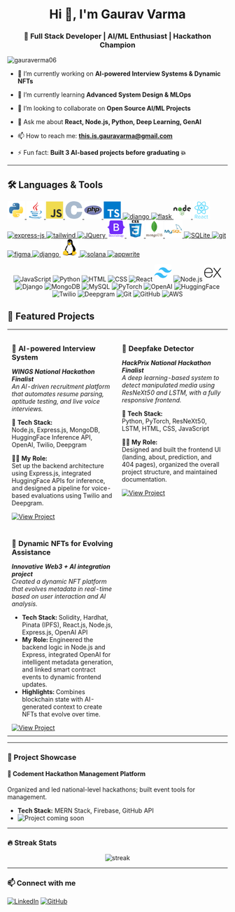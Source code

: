 <h1 align="center">Hi 👋, I'm Gaurav Varma</h1>
<h3 align="center">🚀 Full Stack Developer | AI/ML Enthusiast | Hackathon Champion</h3>

<p align="left"> <img src="https://komarev.com/ghpvc/?username=gauraverma06&label=Profile%20views&color=0e75b6&style=flat" alt="gauraverma06" /> </p>

- 🔭 I’m currently working on **AI-powered Interview Systems & Dynamic NFTs**

- 🌱 I’m currently learning **Advanced System Design & MLOps**

- 👯 I’m looking to collaborate on **Open Source AI/ML Projects**

- 💬 Ask me about **React, Node.js, Python, Deep Learning, GenAI**

- 📫 How to reach me: **this.is.gauravarma@gmail.com**

- ⚡ Fun fact: **Built 3 AI-based projects before graduating 💥**

---

## 🛠️ Languages & Tools
<a href="https://www.python.org" target="_blank" rel="noreferrer"> <img src="https://raw.githubusercontent.com/devicons/devicon/master/icons/python/python-original.svg" alt="python" width="40" height="40"/> </a>
<a href="https://www.java.com" target="_blank" rel="noreferrer"> <img src="https://raw.githubusercontent.com/devicons/devicon/master/icons/java/java-original.svg" alt="java" width="40" height="40"/> </a> 
<a href="https://developer.mozilla.org/en-US/docs/Web/JavaScript" target="_blank" rel="noreferrer"> <img src="https://raw.githubusercontent.com/devicons/devicon/master/icons/javascript/javascript-original.svg" alt="javascript" width="40" height="40"/> </a> 
  <a href="https://www.cprogramming.com/" target="_blank" rel="noreferrer"> <img src="https://raw.githubusercontent.com/devicons/devicon/master/icons/c/c-original.svg" alt="c" width="40" height="40"/> </a> 
  <a href="https://www.php.net" target="_blank" rel="noreferrer"> <img src="https://raw.githubusercontent.com/devicons/devicon/master/icons/php/php-original.svg" alt="php" width="40" height="40"/> </a> 
  <a href="https://www.typescriptlang.org/" target="_blank" rel="noreferrer"> <img src="https://raw.githubusercontent.com/devicons/devicon/master/icons/typescript/typescript-original.svg" alt="typescript" width="40" height="40"/> </a>
  <a href="https://www.djangoproject.com/" target="_blank" rel="noreferrer"> <img src="https://cdn.worldvectorlogo.com/logos/django.svg" alt="django" width="40" height="40"/> </a> 
  <a href="https://flask.palletsprojects.com/en/3.0.x/" target="_blank" rel="noreferrer"> <img src="https://cdn.worldvectorlogo.com/logos/flask.svg" alt="flask" width="40" height="40"/> </a> 
  <a href="https://nodejs.org" target="_blank" rel="noreferrer"> <img src="https://raw.githubusercontent.com/devicons/devicon/master/icons/nodejs/nodejs-original-wordmark.svg" alt="nodejs" width="40" height="40"/> </a> 
  <a href="https://reactjs.org/" target="_blank" rel="noreferrer"> <img src="https://raw.githubusercontent.com/devicons/devicon/master/icons/react/react-original-wordmark.svg" alt="react" width="40" height="40"/> </a> 
  <a href="http://expressjs.com/" target="_blank" rel="noreferrer"> <img src="https://cdn.worldvectorlogo.com/logos/express.svg" alt="express-js" width="40" height="40"/> </a> 
  <a href="https://tailwindcss.com/" target="_blank" rel="noreferrer"> <img src="https://www.vectorlogo.zone/logos/tailwindcss/tailwindcss-icon.svg" alt="tailwind" width="40" height="40"/> </a> 
  <a href="https://jquery.com/" target="_blank" rel="noreferrer"> <img src="https://cdn.worldvectorlogo.com/logos/jquery.svg" alt="JQuery" width="40" height="40"/> </a> 
  <a href="https://getbootstrap.com" target="_blank" rel="noreferrer"> <img src="https://raw.githubusercontent.com/devicons/devicon/master/icons/bootstrap/bootstrap-plain-wordmark.svg" alt="bootstrap" width="40" height="40"/> </a> 
  <a href="https://www.w3schools.com/css/" target="_blank" rel="noreferrer"> <img src="https://raw.githubusercontent.com/devicons/devicon/master/icons/css3/css3-original-wordmark.svg" alt="css3" width="40" height="40"/> </a> 
  <a href="https://www.mongodb.com/" target="_blank" rel="noreferrer"> <img src="https://raw.githubusercontent.com/devicons/devicon/master/icons/mongodb/mongodb-original-wordmark.svg" alt="mongodb" width="40" height="40"/> </a> 
  <a href="https://www.mysql.com/" target="_blank" rel="noreferrer"> <img src="https://raw.githubusercontent.com/devicons/devicon/master/icons/mysql/mysql-original-wordmark.svg" alt="mysql" width="40" height="40"/> </a> 
  <a href="https://www.sqlite.org/index.html" target="_blank" rel="noreferrer"> <img src="https://cdn.worldvectorlogo.com/logos/sqlite.svg" alt="SQLite" width="40" height="40"/> </a> 
  <a href="https://git-scm.com/" target="_blank" rel="noreferrer"> <img src="https://www.vectorlogo.zone/logos/git-scm/git-scm-icon.svg" alt="git" width="40" height="40"/> </a> 
  <a href="https://www.figma.com/" target="_blank" rel="noreferrer"> <img src="https://www.vectorlogo.zone/logos/figma/figma-icon.svg" alt="figma" width="40" height="40"/> </a> 
  <a href="https://flask.palletsprojects.com/en/3.0.x/" target="_blank" rel="noreferrer"> <img src="https://logodownload.org/wp-content/uploads/2020/11/canva-logo-0.png" alt="django" width="60" height="60"/> </a> 
  <a href="https://www.linux.org/" target="_blank" rel="noreferrer"> <img src="https://raw.githubusercontent.com/devicons/devicon/master/icons/linux/linux-original.svg" alt="linux" width="40" height="40"/> </a> 
    <a href="https://solana.com/" target="_blank" rel="noreferrer"> <img src="https://cdn.worldvectorlogo.com/logos/solana.svg" alt="solana" width="40" height="40"/> </a> 
    <a href="https://appwrite.io" target="_blank" rel="noreferrer"> <img src="https://www.vectorlogo.zone/logos/appwriteio/appwriteio-icon.svg" alt="appwrite" width="40" height="40"/> </a> 
 </p>

<p align="center">

  <!-- Programming Languages -->
  <img src="https://cdn.jsdelivr.net/gh/devicons/devicon/icons/javascript/javascript-original.svg" height="40" alt="JavaScript" />
  <img src="https://cdn.jsdelivr.net/gh/devicons/devicon/icons/python/python-original.svg" height="40" alt="Python" />

  <!-- Frontend -->
  <img src="https://cdn.jsdelivr.net/gh/devicons/devicon/icons/html5/html5-original.svg" height="40" alt="HTML" />
  <img src="https://cdn.jsdelivr.net/gh/devicons/devicon/icons/css3/css3-original.svg" height="40" alt="CSS" />
  <img src="https://cdn.jsdelivr.net/gh/devicons/devicon/icons/react/react-original.svg" height="40" alt="React" />
  <img src="https://raw.githubusercontent.com/devicons/devicon/master/icons/tailwindcss/tailwindcss-plain.svg" height="40" alt="Tailwind CSS" style="background-color:white; border-radius:6px;" />

  <!-- Backend -->
  <img src="https://cdn.jsdelivr.net/gh/devicons/devicon/icons/nodejs/nodejs-original.svg" height="40" alt="Node.js" />
  <img src="https://raw.githubusercontent.com/devicons/devicon/master/icons/express/express-original.svg" height="40" alt="Express.js" style="background-color:white; border-radius:6px;" />
  <img src="https://cdn.jsdelivr.net/gh/devicons/devicon/icons/django/django-plain.svg" height="40" alt="Django" />

  <!-- Databases -->
  <img src="https://cdn.jsdelivr.net/gh/devicons/devicon/icons/mongodb/mongodb-original.svg" height="40" alt="MongoDB" />
  <img src="https://cdn.jsdelivr.net/gh/devicons/devicon/icons/mysql/mysql-original.svg" height="40" alt="MySQL" />

  <!-- AI/ML Tools -->
  <img src="https://cdn.jsdelivr.net/gh/devicons/devicon/icons/pytorch/pytorch-original.svg" height="40" alt="PyTorch" />
  <img src="https://raw.githubusercontent.com/gilbarbara/logos/main/logos/openai-icon.svg" height="40" alt="OpenAI" />
  <img src="https://huggingface.co/datasets/huggingface/brand-assets/resolve/main/hf-logo.png" height="40" alt="HuggingFace" />
  <img src="https://cdn-icons-png.flaticon.com/512/5968/5968770.png" height="40" alt="Twilio" />
  <img src="https://static-00.iconduck.com/assets.00/deepgram-icon-2048x2048-3s1hd4fw.png" height="40" alt="Deepgram" />

  <!-- Tools & Platforms -->
  <img src="https://cdn.jsdelivr.net/gh/devicons/devicon/icons/git/git-original.svg" height="40" alt="Git" />
    <img src="https://cdn.jsdelivr.net/gh/devicons/devicon/icons/github/github-original.svg" height="40" alt="GitHub" />
  <img src="https://cdn.jsdelivr.net/gh/devicons/devicon/icons/amazonwebservices/amazonwebservices-original.svg" height="40" alt="AWS" />
</p>

## 🚀 Featured Projects

<table>
  <tr>
    <!-- AI Interview System -->
    <td width="50%" valign="top" style="padding: 10px; vertical-align: top;">
      <h3 align="left" style="margin-bottom: 5px;">🤖 AI-powered Interview System</h3>
      <p><em><strong>WINGS National Hackathon Finalist</strong><br>
      An AI-driven recruitment platform that automates resume parsing, aptitude testing, and live voice interviews.</em></p>
      <p><strong>🔧 Tech Stack:</strong><br>Node.js, Express.js, MongoDB, HuggingFace Inference API, OpenAI, Twilio, Deepgram</p>
      <p><strong>👨‍💻 My Role:</strong><br>Set up the backend architecture using Express.js, integrated HuggingFace APIs for inference, and designed a pipeline for voice-based evaluations using Twilio and Deepgram.</p>
      <a href="https://github.com/P-Potdar/WINGS-HACKATHON-Codement">
        <img src="https://img.shields.io/badge/View%20Project-%23000000.svg?style=for-the-badge&logo=github&logoColor=white" alt="View Project" />
      </a>
    </td>
    <!-- Deepfake Detector -->
    <td width="50%" valign="top" style="padding: 10px; vertical-align: top;">
      <h3 align="left" style="margin-bottom: 5px;">🧠 Deepfake Detector</h3>
      <p><em><strong>HackPrix National Hackathon Finalist</strong><br>
      A deep learning-based system to detect manipulated media using ResNeXt50 and LSTM, with a fully responsive frontend.</em></p>
      <p><strong>🔧 Tech Stack:</strong><br>Python, PyTorch, ResNeXt50, LSTM, HTML, CSS, JavaScript</p>
      <p><strong>👨‍💻 My Role:</strong><br>Designed and built the frontend UI (landing, about, prediction, and 404 pages), organized the overall project structure, and maintained documentation.</p>
      <a href="https://github.com/P-Potdar/hackprix-codement">
        <img src="https://img.shields.io/badge/View%20Project-%23000000.svg?style=for-the-badge&logo=github&logoColor=white" alt="View Project" />
      </a>
    </td>
  </tr>
    <!-- Deepfake Detector -->
  <tr>
    <td width="50%" valign="top" style="padding: 10px; vertical-align: top;">
  <h3 align="left" style="margin-bottom: 5px;">🧬 Dynamic NFTs for Evolving Assistance</h3>
  <p><em><strong>Innovative Web3 + AI integration project</strong><br>
  Created a dynamic NFT platform that evolves metadata in real-time based on user interaction and AI analysis.</em></p>
  <ul>
    <li><strong>Tech Stack:</strong> Solidity, Hardhat, Pinata (IPFS), React.js, Node.js, Express.js, OpenAI API</li>
    <li><strong>My Role:</strong> Engineered the backend logic in Node.js and Express, integrated OpenAI for intelligent metadata generation, and linked smart contract events to dynamic frontend updates.</li>
    <li><strong>Highlights:</strong> Combines blockchain state with AI-generated context to create NFTs that evolve over time.</li>
  </ul>
  <a href="https://github.com/Gauraverma06/Dynamic-NFTs-for-Evolving-Intelligent-Assistance">
    <img src="https://img.shields.io/badge/View%20Project-%23000000.svg?style=for-the-badge&logo=github&logoColor=white" alt="View Project" />
  </a>
</td>
  </tr>
</table>

---

### 🚀 Project Showcase

#### 🧩 Codement Hackathon Management Platform
Organized and led national-level hackathons; built event tools for management.
- **Tech Stack:** MERN Stack, Firebase, GitHub API
- ![Project coming soon](https://img.shields.io/badge/Project--Coming%20Soon-orange?style=for-the-badge)

---

### 🔥 Streak Stats

<p align="center">
  <img src="https://github-readme-streak-stats.herokuapp.com/?user=Gauraverma06&theme=radical" alt="streak" />
</p>

---

### 📫 Connect with me
[![LinkedIn](https://img.shields.io/badge/-Gaurav%20Varma-blue?style=flat&logo=Linkedin&logoColor=white)](https://www.linkedin.com/in/gaurav-r-varma/)
[![GitHub](https://img.shields.io/badge/-@Gauraverma06-181717?style=flat&logo=github)](https://github.com/Gauraverma06)
